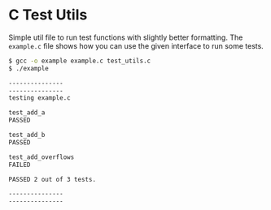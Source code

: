 # C Test Utils

Simple util file to run test functions with slightly better formatting. The ```example.c``` file shows how you can use the given interface to run some tests.
```bash
$ gcc -o example example.c test_utils.c
$ ./example

---------------
---------------
testing example.c

test_add_a
PASSED

test_add_b
PASSED

test_add_overflows
FAILED

PASSED 2 out of 3 tests.

---------------
---------------
```
